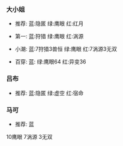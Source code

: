 ### 大小姐

* 推荐:
    蓝:隐匿    绿:鹰眼    红:红月

* 第一:
    蓝:狩猎    绿:鹰眼    红:涡源

* 小潮:
    蓝:7狩猎3兽恒    绿:鹰眼    红:7涡源3无双

* 百穿:
    蓝:          绿:鹰眼64    红:异变36


### 吕布

* 推荐:
    蓝:隐匿    绿:虚空    红:宿命


### 马可

* 推荐:
    蓝


10鹰眼 7涡源 3无双